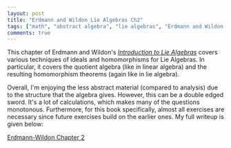 ```yaml
---
layout: post
title: "Erdmann and Wildon Lie Algebras Ch2"
tags: ["math", "abstract algebra", "lie algebras", "Erdmann and Wildon Lie Algebras"]
comments: true
---
```


This chapter of Erdmann and Wildon's [*Introduction to Lie Algebras*](https://www.springer.com/us/book/9781846280405) covers various techniques of ideals and homomorphisms for Lie Algebras. In particular, it covers the quotient algebra (like in linear algebra) and the resulting homomorphism theorems (again like in lie algebra). 

Overall, I'm enjoying the less abstract material (compared to analysis) due to the structure that the algebra gives. However, this can be a double edged sword. It's a lot of calculations, which makes many of the questions monotonous. Furthermore, for this book specifically, almost all exercises are necessary since future exercises build on the earlier ones. My full writeup is given below:

[Erdmann-Wildon Chapter 2](../pdfs/Erdmann_Wildon_Lie/Erdmann_Wildon_Lie_Algebras_Ch_2.pdf)